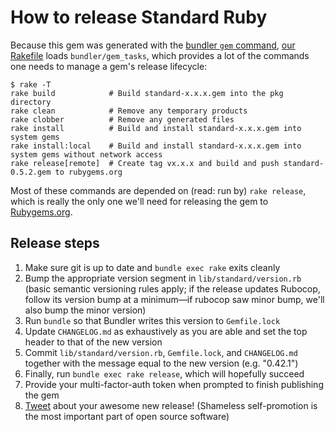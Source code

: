 # How to release Standard Ruby

Because this gem was generated with the [bundler `gem`
command](https://bundler.io/man/bundle-gem.1.html), [our Rakefile](/Rakefile)
loads `bundler/gem_tasks`, which provides a lot of the commands one needs
to manage a gem's release lifecycle:

```
$ rake -T
rake build            # Build standard-x.x.x.gem into the pkg directory
rake clean            # Remove any temporary products
rake clobber          # Remove any generated files
rake install          # Build and install standard-x.x.x.gem into system gems
rake install:local    # Build and install standard-x.x.x.gem into system gems without network access
rake release[remote]  # Create tag vx.x.x and build and push standard-0.5.2.gem to rubygems.org
```

Most of these commands are depended on (read: run by) `rake release`, which is
really the only one we'll need for releasing the gem to
[Rubygems.org](https://rubygems.org/gems/standard).

## Release steps

1. Make sure git is up to date and `bundle exec rake` exits cleanly
2. Bump the appropriate version segment in `lib/standard/version.rb` (basic
   semantic versioning rules apply; if the release updates Rubocop, follow its
   version bump at a minimum—if rubocop saw minor bump, we'll also bump the
   minor version)
3. Run `bundle` so that Bundler writes this version to `Gemfile.lock`
4. Update `CHANGELOG.md` as exhaustively as you are able and set the top header
   to that of the new version
5. Commit `lib/standard/version.rb`, `Gemfile.lock`, and `CHANGELOG.md` together
   with the message equal to the new version (e.g. "0.42.1")
6. Finally, run `bundle exec rake release`, which will hopefully succeed
7. Provide your multi-factor-auth token when prompted to finish publishing the
   gem
8. [Tweet](https://twitter.com) about your awesome new release! (Shameless
   self-promotion is the most important part of open source software)


